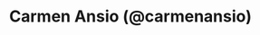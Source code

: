 ---
title: Carmen Ansio (@carmenansio)
image: images/carmenansio.png
description: Carmen Ansio es especialista en diseño UX/UI y desarrollo frontend. Su trabajo se centra en crear experiencias digitales atractivas y funcionales, compartiendo su conocimiento sobre diseño de interfaces, accesibilidad y usabilidad a través de charlas y contenido educativo.
alt: Imagen de Carmenansio
---